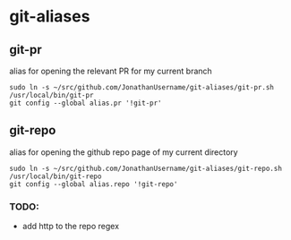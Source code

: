 # git-aliases

## git-pr
alias for opening the relevant PR for my current branch

```
sudo ln -s ~/src/github.com/JonathanUsername/git-aliases/git-pr.sh /usr/local/bin/git-pr
git config --global alias.pr '!git-pr'
```


## git-repo
alias for opening the github repo page of my current directory
```
sudo ln -s ~/src/github.com/JonathanUsername/git-aliases/git-repo.sh /usr/local/bin/git-repo
git config --global alias.repo '!git-repo'
```

### TODO:
- add http to the repo regex
